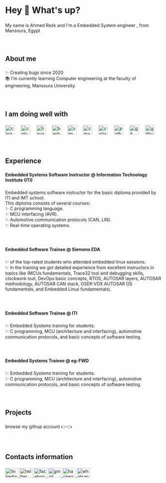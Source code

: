<h1 align="left">Hey 👋 What's up?</h1>

###

<p align="left">My name is Ahmed Rezk and I'm a Embedded System engineer , from Mansoura, Egypt</p>

###

<br clear="both">

<h2 align="left">About me</h2>

###

<p align="left">✨ Creating bugs since 2020<br>📚 I'm currently learning Computer engineering at the faculty of engineering, Mansoura University.</p>

###

<br clear="both">

<h2 align="left">I am doing well with</h2>

###

<div align="left">
  <img src="https://cdn.jsdelivr.net/gh/devicons/devicon/icons/c/c-original.svg" height="30" alt="c logo"  />
  <img width="12" />
  <img src="https://cdn.jsdelivr.net/gh/devicons/devicon/icons/cplusplus/cplusplus-original.svg" height="30" alt="cplusplus logo"  />
  <img width="12" />
  <img src="https://cdn.jsdelivr.net/gh/devicons/devicon/icons/linux/linux-original.svg" height="30" alt="linux logo"  />
  <img width="12" />
  <img src="https://cdn.simpleicons.org/gnubash/4EAA25" height="30" alt="bash logo"  />
  <img width="12" />
  <img src="https://cdn.jsdelivr.net/gh/devicons/devicon/icons/vim/vim-original.svg" height="30" alt="vim logo"  />
  <img width="12" />
  <img src="https://cdn.jsdelivr.net/gh/devicons/devicon/icons/cmake/cmake-original.svg" height="30" alt="cmake logo"  />
  <img width="12" />
  <img src="https://cdn.jsdelivr.net/gh/devicons/devicon/icons/csharp/csharp-original.svg" height="30" alt="csharp logo"  />
  <img width="12" />
  <img src="https://cdn.jsdelivr.net/gh/devicons/devicon/icons/python/python-original.svg" height="30" alt="python logo"  />
  <img width="12" />
  <img src="https://cdn.jsdelivr.net/gh/devicons/devicon/icons/git/git-original.svg" height="30" alt="git logo"  />
  <img width="12" />
  <img src="https://cdn.jsdelivr.net/gh/devicons/devicon/icons/github/github-original.svg" height="30" alt="github logo"  />
</div>

###

<br clear="both">

<h2 align="left">Experience</h2>

###

<h4 align="left">Embedded Systems Software Instructor @ Information Technology Institute (ITI)</h4>

###

<p align="left">Embedded systems software instructor for the basic diploma provided by ITI and IMT school.<br>This diploma consists of several courses:<br>✨ C programming language.<br>✨ MCU interfacing (AVR).<br>✨ Automotive communication protocols (CAN, LIN).<br>✨ Real-time operating systems.</p>

###

<br clear="both">

<h4 align="left">Embedded Software Trainee @ Siemens EDA</h4>

###

<p align="left">✨  of the top-rated students who attended embedded linux sessions.<br>✨ In the training we got detailed experience from excellent instructors in topics like (MCUs fundamentals, Trace32 tool and debugging skills, clockwork tool, DevOps basic concepts, RTOS, AUTOSAR layers, AUTOSAR methodology, AUTOSAR CAN stack, OSEK-VDX AUTOSAR OS fundamentals, and Embedded Linux fundamentals).</p>

###

<br clear="both">

<h4 align="left">Embedded Software Trainee @ ITI</h4>

###

<p align="left">✨ Embedded Systems training for students.<br>✨ C programming, MCU (architecture and interfacing), automotive communication protocols, and basic concepts of software testing.</p>

###

<br clear="both">

<h4 align="left">Embedded Systems Trainee @ eg-FWD</h4>

###

<p align="left">✨ Embedded Systems training for students.<br>✨ C programming, MCU (architecture and interfacing), automotive communication protocols, and basic concepts of software testing.</p>

###

<br clear="both">

<h2 align="left">Projects</h2>

###

<p align="left">browse my githup account 👉👈</p>

###

<br clear="both">

<h2 align="left">Contacts information</h2>

###

<div align="left">
  <a href="https://www.linkedin.com/in/ahmedrezkgabr/" target="_blank">
    <img src="https://raw.githubusercontent.com/maurodesouza/profile-readme-generator/master/src/assets/icons/social/linkedin/default.svg" width="42" height="30" alt="linkedin logo"  />
  </a>
  <a href="https://twitter.com/ahmedrezkgabr" target="_blank">
    <img src="https://raw.githubusercontent.com/maurodesouza/profile-readme-generator/master/src/assets/icons/social/twitter/default.svg" width="42" height="30" alt="twitter logo"  />
  </a>
  <a href="https://www.facebook.com/AhmedRezk72" target="_blank">
    <img src="https://raw.githubusercontent.com/maurodesouza/profile-readme-generator/master/src/assets/icons/social/facebook/default.svg" width="42" height="30" alt="facebook logo"  />
  </a>
  <a href="ahmedrezkgabr0@gmail.com" target="_blank">
    <img src="https://raw.githubusercontent.com/maurodesouza/profile-readme-generator/master/src/assets/icons/social/gmail/default.svg" width="42" height="30" alt="gmail logo"  />
  </a>
  <a href="https://www.hackerrank.com/ahmedrezkoffici1?badge=cpp&stars=5&level=3&hr_r=1&social=linkedin" target="_blank">
    <img src="https://raw.githubusercontent.com/maurodesouza/profile-readme-generator/master/src/assets/icons/social/hackerrank/default.svg" width="42" height="30" alt="hackerrank logo"  />
  </a>
  <a href="https://wa.me/+201001525033" target="_blank">
    <img src="https://raw.githubusercontent.com/maurodesouza/profile-readme-generator/master/src/assets/icons/social/whatsapp/default.svg" width="42" height="30" alt="whatsapp logo"  />
  </a>
</div>

###
